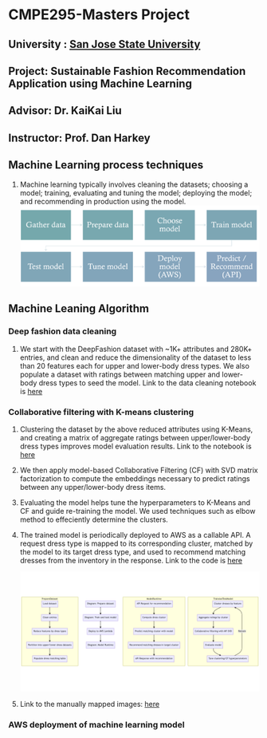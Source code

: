 # CMPE295-Masters Project
## University : [San Jose State University](http://www.sjsu.edu/)
## Project: Sustainable Fashion Recommendation Application using Machine Learning
## Advisor: Dr. KaiKai Liu
## Instructor: Prof. Dan Harkey

## Machine Learning process techniques

1. Machine learning typically involves cleaning the datasets; choosing a model; training, evaluating and tuning the model; deploying the model; and recommending in production using the model.
   ![](images/mltechniques.png)

## Machine Leaning Algorithm
### Deep fashion data cleaning

1. We start with the DeepFashion dataset with ~1K+ attributes and 280K+ entries, and clean and reduce the dimensionality of the dataset to less than 20 features each for upper and lower-body dress types. We also populate a dataset with ratings between matching upper and lower-body dress types to seed the model. Link to the data cleaning notebook is [here](https://github.com/shreyaghotankar/CMPE295-Masters_Project/blob/master/datacleaning/dataframedeepfashion/AttributesCleaningDeepFashionDataset.ipynb)
   
### Collaborative filtering with K-means clustering

1. Clustering the dataset by the above reduced attributes using K-Means, and creating a matrix of aggregate ratings between upper/lower-body dress types improves  model evaluation results. Link to the notebook is [here](https://github.com/shreyaghotankar/CMPE295-Masters_Project/blob/master/datacleaning/models/CF_final/CollaborativeFiltering.ipynb)

2.  We then apply model-based Collaborative Filtering (CF) with SVD matrix factorization to compute the embeddings necessary to predict ratings between any upper/lower-body dress items.
   
3.  Evaluating the model helps tune the hyperparameters to K-Means and CF and guide re-training the model. We used techniques such as elbow method to effeciently determine the clusters.

4. The trained model is periodically deployed to AWS as a callable API. A request dress type is mapped to its corresponding cluster, matched by the model to its target dress type, and used to recommend matching dresses from the inventory in the response. Link to the code is [here](https://github.com/shreyaghotankar/CMPE295-Masters_Project/blob/master/datacleaning/deployment/attributeconversion.py)
   
   ![](images/algorithm.png)

5. Link to the manually mapped images: [here](https://github.com/shreyaghotankar/CMPE295-Masters_Project/blob/master/datacleaning/manualmapped/automate_manual_mapping.ipynb)

### AWS deployment of machine learning model




